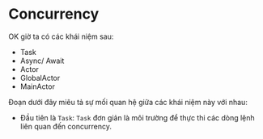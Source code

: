# Concurrency

OK giờ ta có các khái niệm sau:
- Task
- Async/ Await
- Actor
- GlobalActor
- MainActor

Đoạn dưới đây miêu tả sự mối quan hệ giữa các khái niệm này với nhau:

- Đầu tiên là `Task`: `Task` đơn giản là môi trường để thực thi các dòng lệnh liên quan đến concurrency. 